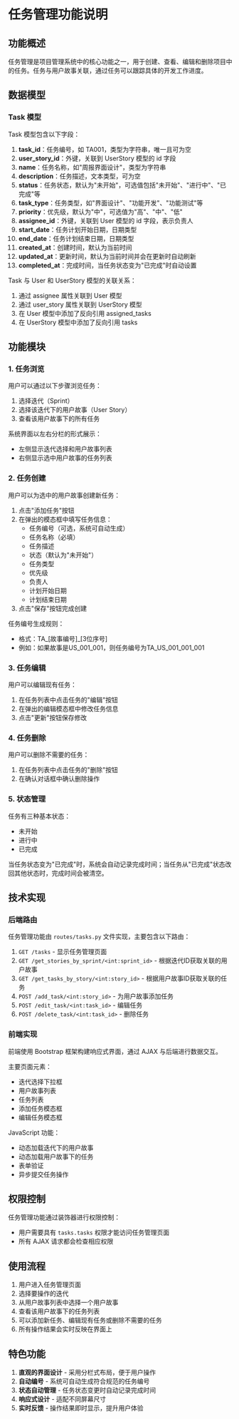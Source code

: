 # 任务管理功能说明

## 功能概述

任务管理是项目管理系统中的核心功能之一，用于创建、查看、编辑和删除项目中的任务。任务与用户故事关联，通过任务可以跟踪具体的开发工作进度。

## 数据模型

### Task 模型

Task 模型包含以下字段：

1. **task_id**：任务编号，如 TA001，类型为字符串，唯一且可为空
2. **user_story_id**：外键，关联到 UserStory 模型的 id 字段
3. **name**：任务名称，如"周报界面设计"，类型为字符串
4. **description**：任务描述，文本类型，可为空
5. **status**：任务状态，默认为"未开始"，可选值包括"未开始"、"进行中"、"已完成"等
6. **task_type**：任务类型，如"界面设计"、"功能开发"、"功能测试"等
7. **priority**：优先级，默认为"中"，可选值为"高"、"中"、"低"
8. **assignee_id**：外键，关联到 User 模型的 id 字段，表示负责人
9. **start_date**：任务计划开始日期，日期类型
10. **end_date**：任务计划结束日期，日期类型
11. **created_at**：创建时间，默认为当前时间
12. **updated_at**：更新时间，默认为当前时间并会在更新时自动刷新
13. **completed_at**：完成时间，当任务状态变为"已完成"时自动设置

Task 与 User 和 UserStory 模型的关联关系：

1. 通过 assignee 属性关联到 User 模型
2. 通过 user_story 属性关联到 UserStory 模型
3. 在 User 模型中添加了反向引用 assigned_tasks
4. 在 UserStory 模型中添加了反向引用 tasks

## 功能模块

### 1. 任务浏览

用户可以通过以下步骤浏览任务：

1. 选择迭代（Sprint）
2. 选择该迭代下的用户故事（User Story）
3. 查看该用户故事下的所有任务

系统界面以左右分栏的形式展示：
- 左侧显示迭代选择和用户故事列表
- 右侧显示选中用户故事的任务列表

### 2. 任务创建

用户可以为选中的用户故事创建新任务：

1. 点击"添加任务"按钮
2. 在弹出的模态框中填写任务信息：
   - 任务编号（可选，系统可自动生成）
   - 任务名称（必填）
   - 任务描述
   - 状态（默认为"未开始"）
   - 任务类型
   - 优先级
   - 负责人
   - 计划开始日期
   - 计划结束日期
3. 点击"保存"按钮完成创建

任务编号生成规则：
- 格式：TA_[故事编号]_[3位序号]
- 例如：如果故事是US_001_001，则任务编号为TA_US_001_001_001

### 3. 任务编辑

用户可以编辑现有任务：

1. 在任务列表中点击任务的"编辑"按钮
2. 在弹出的编辑模态框中修改任务信息
3. 点击"更新"按钮保存修改

### 4. 任务删除

用户可以删除不需要的任务：

1. 在任务列表中点击任务的"删除"按钮
2. 在确认对话框中确认删除操作

### 5. 状态管理

任务有三种基本状态：
- 未开始
- 进行中
- 已完成

当任务状态变为"已完成"时，系统会自动记录完成时间；当任务从"已完成"状态改回其他状态时，完成时间会被清空。

## 技术实现

### 后端路由

任务管理功能由 `routes/tasks.py` 文件实现，主要包含以下路由：

1. `GET /tasks` - 显示任务管理页面
2. `GET /get_stories_by_sprint/<int:sprint_id>` - 根据迭代ID获取关联的用户故事
3. `GET /get_tasks_by_story/<int:story_id>` - 根据用户故事ID获取关联的任务
4. `POST /add_task/<int:story_id>` - 为用户故事添加任务
5. `POST /edit_task/<int:task_id>` - 编辑任务
6. `POST /delete_task/<int:task_id>` - 删除任务

### 前端实现

前端使用 Bootstrap 框架构建响应式界面，通过 AJAX 与后端进行数据交互。

主要页面元素：
- 迭代选择下拉框
- 用户故事列表
- 任务列表
- 添加任务模态框
- 编辑任务模态框

JavaScript 功能：
- 动态加载迭代下的用户故事
- 动态加载用户故事下的任务
- 表单验证
- 异步提交任务操作

## 权限控制

任务管理功能通过装饰器进行权限控制：
- 用户需要具有 `tasks.tasks` 权限才能访问任务管理页面
- 所有 AJAX 请求都会检查相应权限

## 使用流程

1. 用户进入任务管理页面
2. 选择要操作的迭代
3. 从用户故事列表中选择一个用户故事
4. 查看该用户故事下的任务列表
5. 可以添加新任务、编辑现有任务或删除不需要的任务
6. 所有操作结果会实时反映在界面上

## 特色功能

1. **直观的界面设计** - 采用分栏式布局，便于用户操作
2. **自动编号** - 系统可自动生成符合规范的任务编号
3. **状态自动管理** - 任务状态变更时自动记录完成时间
4. **响应式设计** - 适配不同屏幕尺寸
5. **实时反馈** - 操作结果即时显示，提升用户体验
